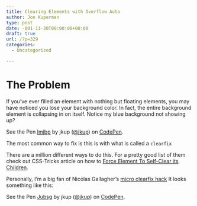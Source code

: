 ```yaml
---
title: Clearing Elements with Overflow Auto
author: Jon Kuperman
type: post
date: -001-11-30T00:00:00+00:00
draft: true
url: /?p=329
categories:
  - Uncategorized

---
```

# The Problem

If you&#8217;ve ever filled an element with nothing but floating elements, you may have noticed you lose your background color. In fact, the entire background element is collapsing in on itself. Notice my blue background not showing up?

<p class="codepen" data-height="268" data-theme-id="0" data-slug-hash="Imjbp" data-default-tab="result">
  See the Pen <a href="http://codepen.io/jkup/pen/Imjbp/">Imjbp</a> by jkup (<a href="http://codepen.io/jkup">@jkup</a>) on <a href="http://codepen.io">CodePen</a>.
</p>

The most common way to fix is this is with what is called a `clearfix`

There are a million different ways to do this. For a pretty good list of them check out CSS-Tricks article on how to [Force Element To Self-Clear its Children][1].

Personally, I&#8217;m a big fan of Nicolas Gallagher&#8217;s [micro clearfix hack][2] It looks something like this:

<p data-height="268" data-theme-id="0" data-slug-hash="Jubsg" data-default-tab="result" data-user="jkup" class='codepen'>
  See the Pen <a href='http://codepen.io/jkup/pen/Jubsg/'>Jubsg</a> by jkup (<a href='http://codepen.io/jkup'>@jkup</a>) on <a href='http://codepen.io'>CodePen</a>.
</p>

 [1]: http://css-tricks.com/snippets/css/clear-fix/
 [2]: http://nicolasgallagher.com/micro-clearfix-hack/
